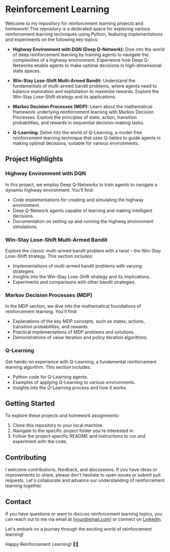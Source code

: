 # Reinforcement Learning

Welcome to my repository for reinforcement learning projects and homework! This repository is a dedicated space for exploring various reinforcement learning techniques using Python, featuring implementations and experiments on the following key topics:

- **Highway Environment with DQN (Deep Q-Network):** Dive into the world of deep reinforcement learning by training agents to navigate the complexities of a highway environment. Experience how Deep Q-Networks enable agents to make optimal decisions in high-dimensional state spaces.

- **Win-Stay Lose-Shift Multi-Armed Bandit:** Understand the fundamentals of multi-armed bandit problems, where agents need to balance exploration and exploitation to maximize rewards. Explore the Win-Stay Lose-Shift strategy and its applications.

- **Markov Decision Processes (MDP):** Learn about the mathematical framework underlying reinforcement learning with Markov Decision Processes. Explore the principles of state, action, transition probabilities, and rewards in sequential decision-making tasks.

- **Q-Learning:** Delve into the world of Q-Learning, a model-free reinforcement learning technique that uses Q-tables to guide agents in making optimal decisions, suitable for various environments.

## Project Highlights

### Highway Environment with DQN

In this project, we employ Deep Q-Networks to train agents to navigate a dynamic highway environment. You'll find:

- Code implementations for creating and simulating the highway environment.
- Deep Q-Network agents capable of learning and making intelligent decisions.
- Documentation on setting up and running the highway environment simulations.

### Win-Stay Lose-Shift Multi-Armed Bandit

Explore the classic multi-armed bandit problem with a twist – the Win-Stay Lose-Shift strategy. This section includes:

- Implementations of multi-armed bandit problems with varying strategies.
- Insights into the Win-Stay Lose-Shift strategy and its implications.
- Experiments and comparisons with other bandit strategies.

### Markov Decision Processes (MDP)

In the MDP section, we dive into the mathematical foundations of reinforcement learning. You'll find:

- Explanations of the key MDP concepts, such as states, actions, transition probabilities, and rewards.
- Practical implementations of MDP problems and solutions.
- Demonstrations of value iteration and policy iteration algorithms.

### Q-Learning

Get hands-on experience with Q-Learning, a fundamental reinforcement learning algorithm. This section includes:

- Python code for Q-Learning agents.
- Examples of applying Q-Learning to various environments.
- Insights into the Q-Learning process and how it works.

## Getting Started

To explore these projects and homework assignments:

1. Clone this repository to your local machine.
2. Navigate to the specific project folder you're interested in.
3. Follow the project-specific README and instructions to run and experiment with the code.

## Contributing

I welcome contributions, feedback, and discussions. If you have ideas or improvements to share, please don't hesitate to open issues or submit pull requests. Let's collaborate and advance our understanding of reinforcement learning together.

## Contact

If you have questions or want to discuss reinforcement learning topics, you can reach out to me via email at [your@email.com] or connect on [LinkedIn](https://www.linkedin.com/in/your-profile/).

Let's embark on a journey through the exciting world of reinforcement learning!

Happy Reinforcement Learning! 🤖🚀
